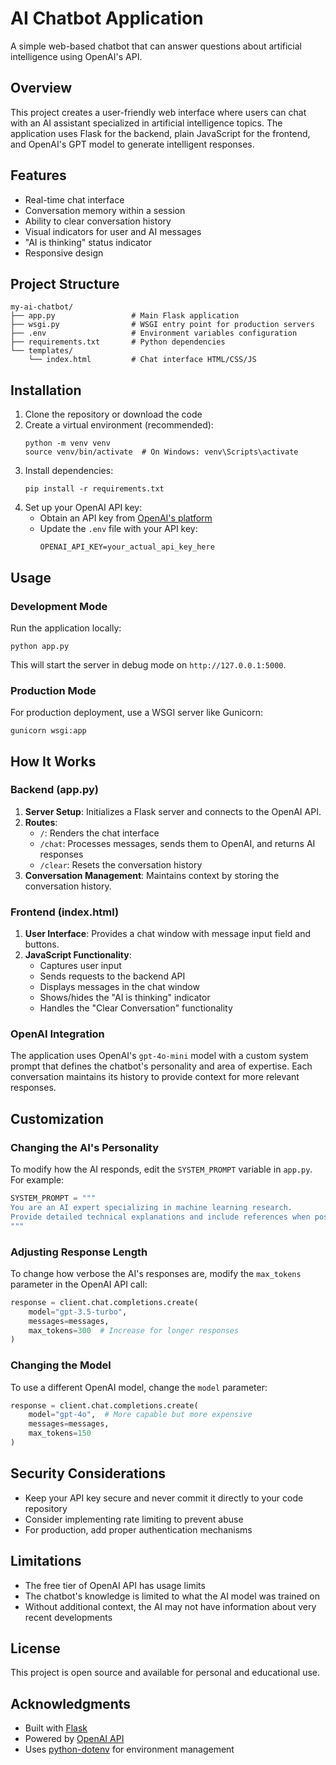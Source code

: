 # AI Chatbot Application

A simple web-based chatbot that can answer questions about artificial intelligence using OpenAI's API.

## Overview

This project creates a user-friendly web interface where users can chat with an AI assistant specialized in artificial intelligence topics. The application uses Flask for the backend, plain JavaScript for the frontend, and OpenAI's GPT model to generate intelligent responses.

## Features

- Real-time chat interface
- Conversation memory within a session
- Ability to clear conversation history
- Visual indicators for user and AI messages
- "AI is thinking" status indicator
- Responsive design

## Project Structure

```
my-ai-chatbot/
├── app.py                 # Main Flask application
├── wsgi.py                # WSGI entry point for production servers
├── .env                   # Environment variables configuration
├── requirements.txt       # Python dependencies
└── templates/
    └── index.html         # Chat interface HTML/CSS/JS
```

## Installation

1. Clone the repository or download the code
2. Create a virtual environment (recommended):
   ```
   python -m venv venv
   source venv/bin/activate  # On Windows: venv\Scripts\activate
   ```
3. Install dependencies:
   ```
   pip install -r requirements.txt
   ```
4. Set up your OpenAI API key:
   - Obtain an API key from [OpenAI's platform](https://platform.openai.com/api-keys)
   - Update the `.env` file with your API key:
     ```
     OPENAI_API_KEY=your_actual_api_key_here
     ```

## Usage

### Development Mode

Run the application locally:

```
python app.py
```

This will start the server in debug mode on `http://127.0.0.1:5000`.

### Production Mode

For production deployment, use a WSGI server like Gunicorn:

```
gunicorn wsgi:app
```

## How It Works

### Backend (app.py)

1. **Server Setup**: Initializes a Flask server and connects to the OpenAI API.
2. **Routes**:
   - `/`: Renders the chat interface
   - `/chat`: Processes messages, sends them to OpenAI, and returns AI responses
   - `/clear`: Resets the conversation history
3. **Conversation Management**: Maintains context by storing the conversation history.

### Frontend (index.html)

1. **User Interface**: Provides a chat window with message input field and buttons.
2. **JavaScript Functionality**:
   - Captures user input
   - Sends requests to the backend API
   - Displays messages in the chat window
   - Shows/hides the "AI is thinking" indicator
   - Handles the "Clear Conversation" functionality

### OpenAI Integration

The application uses OpenAI's `gpt-4o-mini` model with a custom system prompt that defines the chatbot's personality and area of expertise. Each conversation maintains its history to provide context for more relevant responses.

## Customization

### Changing the AI's Personality

To modify how the AI responds, edit the `SYSTEM_PROMPT` variable in `app.py`. For example:

```python
SYSTEM_PROMPT = """
You are an AI expert specializing in machine learning research.
Provide detailed technical explanations and include references when possible.
"""
```

### Adjusting Response Length

To change how verbose the AI's responses are, modify the `max_tokens` parameter in the OpenAI API call:

```python
response = client.chat.completions.create(
    model="gpt-3.5-turbo",
    messages=messages,
    max_tokens=300  # Increase for longer responses
)
```

### Changing the Model

To use a different OpenAI model, change the `model` parameter:

```python
response = client.chat.completions.create(
    model="gpt-4o",  # More capable but more expensive
    messages=messages,
    max_tokens=150
)
```

## Security Considerations

- Keep your API key secure and never commit it directly to your code repository
- Consider implementing rate limiting to prevent abuse
- For production, add proper authentication mechanisms

## Limitations

- The free tier of OpenAI API has usage limits
- The chatbot's knowledge is limited to what the AI model was trained on
- Without additional context, the AI may not have information about very recent developments

## License

This project is open source and available for personal and educational use.

## Acknowledgments

- Built with [Flask](https://flask.palletsprojects.com/)
- Powered by [OpenAI API](https://platform.openai.com/)
- Uses [python-dotenv](https://github.com/theskumar/python-dotenv) for environment management
